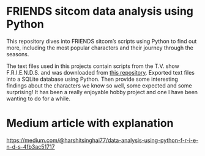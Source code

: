 # FRIENDS sitcom data analysis using Python
This repository dives into FRIENDS sitcom’s scripts using Python to find out more, including the most popular characters and their journey through the seasons.

The text files used in this projects contain scripts from the T.V. show F.R.I.E.N.D.S. and was downloaded from [this repository](https://fangj.github.io/friends/). 
Exported text files into a SQLite database using Python. Then provide some interesting findings about the characters we know so well, some expected and some surprising! It has been a really enjoyable hobby project and one I have been wanting to do for a while.

# Medium article with explanation
https://medium.com/@harshitsinghai77/data-analysis-using-python-f-r-i-e-n-d-s-4fb3ac51717

